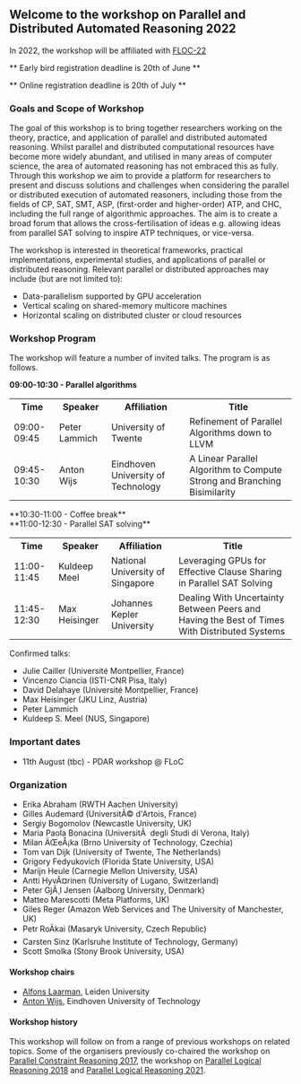 ## Welcome to the workshop on Parallel and Distributed Automated Reasoning 2022

In 2022, the workshop will be affiliated with [FLOC-22](https://www.floc2022.org/)

** Early bird registration deadline is 20th of June **

** Online registration deadline is 20th of July **

### Goals and Scope of Workshop

The goal of this workshop is to bring together researchers working on
the theory, practice, and application of parallel and distributed
automated reasoning. Whilst parallel and distributed computational
resources have become more widely abundant, and utilised in many areas
of computer science, the area of automated reasoning has not embraced
this as fully. Through this workshop we aim to provide a platform for
researchers to present and discuss solutions and challenges when
considering the parallel or distributed execution of automated
reasoners, including those from the fields of CP, SAT, SMT, ASP,
(first-order and higher-order) ATP, and CHC, including the full range of
algorithmic approaches. The aim is to create a broad forum that allows
the cross-fertilisation of ideas e.g. allowing ideas from parallel SAT
solving to inspire ATP techniques, or vice-versa.

The workshop is interested in theoretical frameworks, practical
implementations, experimental studies, and applications of parallel or
distributed reasoning. Relevant parallel or distributed approaches may
include (but are not limited to):

 - Data-parallelism supported by GPU acceleration
 - Vertical scaling on shared-memory multicore machines
 - Horizontal scaling on distributed cluster or cloud resources

### Workshop Program 

The workshop will feature a number of invited talks.
The program is as follows.

**09:00-10:30 - Parallel algorithms**<br>
<table>
 <tr>
  <th>Time</th>
  <th>Speaker</th>
  <th>Affiliation</th>
  <th>Title</th>
 </tr>
 <tr>
  <td>09:00-09:45</td>
  <td>Peter Lammich</td>
  <td>University of Twente</td>
  <td>Refinement of Parallel Algorithms down to LLVM</td>
 </tr>
 <tr>
  <td>09:45-10:30</td>
  <td>Anton Wijs</td>
  <td>Eindhoven University of Technology</td>
  <td>A Linear Parallel Algorithm to Compute Strong and Branching Bisimilarity</td>
 </tr>
</table>
**10:30-11:00 - Coffee break**<br>
**11:00-12:30 - Parallel SAT solving**<br>
<table>
 <tr>
  <th>Time</th>
  <th>Speaker</th>
  <th>Affiliation</th>
  <th>Title</th>
 </tr>
 <tr>
  <td>11:00-11:45</td>
  <td>Kuldeep Meel</td>
  <td>National University of Singapore</td>
  <td>Leveraging GPUs for Effective Clause Sharing in Parallel SAT Solving</td>
 </tr>
 <tr>
  <td>11:45-12:30</td>
  <td>Max Heisinger</td>
  <td>Johannes Kepler University</td>
  <td>Dealing With Uncertainty Between Peers and Having the Best of Times With Distributed Systems</td>
 </tr>
</table>

Confirmed talks:

- Julie Cailler (Université Montpellier, France)
- Vincenzo Ciancia (ISTI-CNR Pisa, Italy)
- David Delahaye (Université Montpellier, France)
- Max Heisinger (JKU Linz, Austria)
- Peter Lammich
- Kuldeep S. Meel (NUS, Singapore)


### Important dates

- 11th August (tbc) - PDAR workshop @ FLoC



### Organization


- Erika Abraham (RWTH Aachen University)
- Gilles Audemard (UniversitÃ© d'Artois, France)
- Sergiy Bogomolov (Newcastle University, UK)
- Maria Paola Bonacina (UniversitÃ  degli Studi di Verona, Italy)
- Milan ÄŒeÅ¡ka (Brno University of Technology, Czechia)
- Tom van Dijk (University of Twente, The Netherlands)
- Grigory Fedyukovich (Florida State University, USA)
- Marijn Heule (Carnegie Mellon University, USA)
- Antti HyvÃ¤rinen (University of Lugano, Switzerland)
- Peter GjÃ¸l Jensen (Aalborg University, Denmark)
- Matteo Marescotti (Meta Platforms, UK)
- Giles Reger (Amazon Web Services and The University of Manchester, UK)
- Petr RoÄkai (Masaryk University, Czech Republic)
- Carsten Sinz (Karlsruhe Institute of Technology, Germany)
- Scott Smolka (Stony Brook University, USA)


#### Workshop chairs

- [Alfons Laarman](https://alfons.laarman.com/), Leiden University
- [Anton Wijs](https://www.win.tue.nl/~awijs/), Eindhoven University of Technology

#### Workshop history

This workshop will follow on from a range of previous workshops on
related topics.  Some of the organisers previously co-chaired the workshop on
[Parallel Constraint Reasoning 2017](http://pcr17.inf.usi.ch), the workshop on [Parallel Logical Reasoning 2018](https://antonwijs.wixsite.com/plr2018) and  [Parallel Logical Reasoning 2021](https://pdar-workshop.github.io/workshop/2021).


